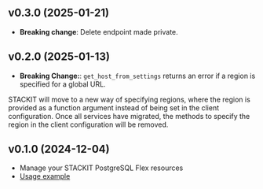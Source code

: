 ## v0.3.0 (2025-01-21)

- **Breaking change**: Delete endpoint made private.

## v0.2.0 (2025-01-13)

- **Breaking Change:**: `get_host_from_settings` returns an error if a region is specified for a global URL.

STACKIT will move to a new way of specifying regions, where the region is provided as a function argument instead of being set in the client configuration. Once all services have migrated, the methods to specify the region in the client configuration will be removed.

## v0.1.0 (2024-12-04)

- Manage your STACKIT PostgreSQL Flex resources
- [Usage example](https://github.com/stackitcloud/stackit-sdk-python/tree/main/examples/postgresflex)

